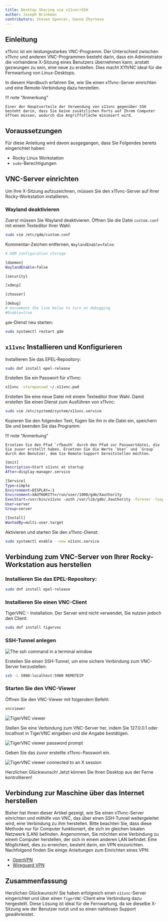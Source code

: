 ```yaml
---
title: Desktop Sharing via x11vnc+SSH
author: Joseph Brinkman
contributors: Steven Spencer, Ganna Zhyrnova
---
```


## Einleitung

x11vnc ist ein leistungsstarkes VNC-Programm. Der Unterschied zwischen x11vnc und anderen VNC-Programmen besteht darin, dass ein Administrator die vorhandene X-Sitzung eines Benutzers übernehmen kann, anstatt gezwungen zu sein, eine neue zu erstellen. Dies macht X11VNC ideal für die Fernwartung von Linux-Desktops.

In diesem Handbuch erfahren Sie, wie Sie einen x11vnc-Server einrichten und eine Remote-Verbindung dazu herstellen.

!!! note "Anmerkung"

```
Einer der Hauptvorteile der Verwendung von x11vnc gegenüber SSH besteht darin, dass Sie keine zusätzlichen Ports auf Ihrem Computer öffnen müssen, wodurch die Angriffsfläche minimiert wird.
```

## Voraussetzungen

Für diese Anleitung wird davon ausgegangen, dass Sie Folgendes bereits eingerichtet haben:

 - Rocky Linux Workstation
 - `sudo`-Berechtigungen

## VNC-Server einrichten

Um Ihre X-Sitzung aufzuzeichnen, müssen Sie den x11vnc-Server auf Ihrer Rocky-Workstation installieren.

### Wayland deaktivieren

Zuerst müssen Sie Wayland deaktivieren. Öffnen Sie die Datei `custom.conf` mit einem Texteditor Ihrer Wahl:

```bash
sudo vim /etc/gdm/custom.conf
```

Kommentar-Zeichen entfernen, `WaylandEnable=false`:

```bash
# GDM configuration storage

[daemon]
WaylandEnable=false

[security]

[xdmcp]

[chooser]

[debug]
# Uncomment the line below to turn on debugging
#Enable=true
```

`gdm`-Dienst neu starten:

```bash
sudo systemctl restart gdm
```

## <code>x11vnc</code> Installieren und Konfigurieren

Installieren Sie das EPEL-Repository:

```bash
sudo dnf install epel-release
```

Erstellen Sie ein Passwort für x11vnc:

```bash
x11vnc -storepasswd ~/.x11vnc.pwd
```

Erstellen Sie eine neue Datei mit einem Texteditor Ihrer Wahl. Damit erstellen Sie einen Dienst zum Ausführen von x11vnc:

```bash
sudo vim /etc/systemd/system/x11vnc.service
```

Kopieren Sie den folgenden Text, fügen Sie ihn in die Datei ein, speichern Sie und beenden Sie das Programm:

!!! note "Anmerkung"

```
Ersetzen Sie den Pfad `rfbauth` durch den Pfad zur Passwortdatei, die Sie zuvor erstellt haben. Ersetzen Sie die Werte `User` und `Group` durch den Benutzer, dem Sie Remote-Support bereitstellen möchten.
```

```bash
[Unit]
Description=Start x11vnc at startup
After=display-manager.service

[Service]
Type=simple
Environment=DISPLAY=:1
Environment=XAUTHORITY=/run/user/1000/gdm/Xauthority
ExecStart=/usr/bin/x11vnc -auth /var/lib/gdm/.Xauthority -forever -loop -noxdamage -repeat -rfbauth /home/server/.x11vnc.pwd -rfbport 5900 -shared
User=server
Group=server

[Install]
WantedBy=multi-user.target
```

Aktivieren und starten Sie den x11vnc-Dienst:

```bash
sudo systemctl enable --now x11vnc.service
```

## Verbindung zum VNC-Server von Ihrer Rocky-Workstation aus herstellen

### Installieren Sie das EPEL-Repository:

```bash
sudo dnf install epel-release
```

### Installieren Sie einen VNC-Client

TigerVNC – Installation. Der Server wird nicht verwendet, Sie nutzen jedoch den Client:

```bash
sudo dnf install tigervnc
```

### SSH-Tunnel anlegen

![The ssh command in a terminal window](images/x11vnc_plus_ssh_lan_images/vnc_ssh_tunnel.webp)

Erstellen Sie einen SSH-Tunnel, um eine sichere Verbindung zum VNC-Server herzustellen:

```bash
ssh -L 5900:localhost:5900 REMOTEIP
```

### Starten Sie den VNC-Viewer

Öffnen Sie den VNC-Viewer mit folgendem Befehl:

```bash
vncviewer
```

![TigerVNC viewer](images/x11vnc_plus_ssh_lan_images/vnc_viewer.webp)

Stellen Sie eine Verbindung zum VNC-Server her, indem Sie 127.0.0.1 oder localhost in TigerVNC eingeben und die Angabe bestätigen.

![TigerVNC viewer password prompt](images/x11vnc_plus_ssh_lan_images/vnc_viewer_password.webp)

Geben Sie das zuvor erstellte x11vnc-Passwort ein.

![TigerVNC viewer connected to an X session](images/x11vnc_plus_ssh_lan_images/x11vnc_over_ssh_lan_conclusion.webp)

Herzlichen Glückwunsch! Jetzt können Sie Ihren Desktop aus der Ferne kontrollieren!

## Verbindung zur Maschine über das Internet herstellen

Bisher hat Ihnen dieser Artikel gezeigt, wie Sie einen x11vnc-Server einrichten und mithilfe von VNC, das über einen SSH-Tunnel weitergeleitet wird, eine Verbindung zu ihm herstellen. Bitte beachten Sie, dass diese Methode nur für Computer funktioniert, die sich im gleichen lokalen Netzwerk (LAN) befinden. Angenommen, Sie möchten eine Verbindung zu einem Computer herstellen, der sich in einem anderen LAN befindet. Eine Möglichkeit, dies zu erreichen, besteht darin, ein VPN einzurichten. Nachfolgend finden Sie einige Anleitungen zum Einrichten eines VPN:

 - [OpenVPN](https://docs.rockylinux.org/guides/security/openvpn/)
 - [Wireguard VPN](https://docs.rockylinux.org/guides/security/wireguard_vpn/)

## Zusammenfassung

Herzlichen Glückwunsch! Sie haben erfolgreich einen `x11vnc`-Server eingerichtet und über einen `TigerVNC`-Client eine Verbindung dazu hergestellt. Diese Lösung ist ideal für die Fernwartung, da sie dieselbe X-Sitzung wie der Benutzer nutzt und so einen nahtlosen Support gewährleistet.
